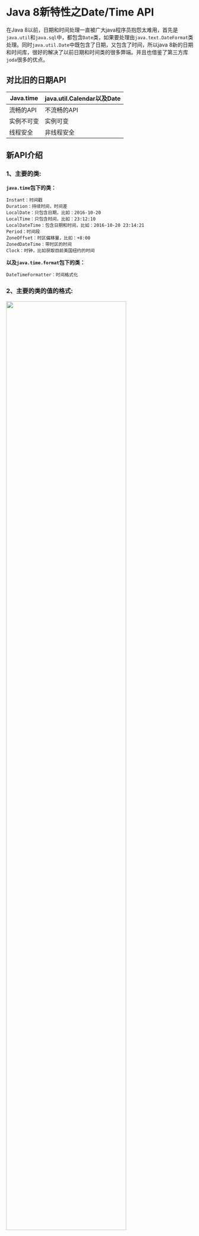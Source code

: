 # Java 8新特性之Date/Time API

在Java 8以前，日期和时间处理一直被广大java程序员抱怨太难用，首先是`java.util`和`java.sql`中，都包含`Date`类，如果要处理由`java.text.DateFormat`类处理。同时`java.util.Date`中既包含了日期，又包含了时间，所以java 8新的日期和时间库，很好的解决了以前日期和时间类的很多弊端。并且也借鉴了第三方库`joda`很多的优点。

## 对比旧的日期API

Java.time | java.util.Calendar以及Date
---- | ---
流畅的API	 | 不流畅的API
实例不可变 |  实例可变
线程安全 |  非线程安全

## 新API介绍

### 1、主要的类:
**`java.time`包下的类：**

```
Instant：时间戳  
Duration：持续时间，时间差  
LocalDate：只包含日期，比如：2016-10-20  
LocalTime：只包含时间，比如：23:12:10  
LocalDateTime：包含日期和时间，比如：2016-10-20 23:14:21  
Period：时间段  
ZoneOffset：时区偏移量，比如：+8:00  
ZonedDateTime：带时区的时间  
Clock：时钟，比如获取目前美国纽约的时间
```

**以及`java.time.format`包下的类：**

```
DateTimeFormatter：时间格式化
```

### 2、主要的类的值的格式:

<img src="https://github.com/maoyunfei/Java-Notebook/blob/master/Java%20Basic/images/date_time_api.jpg?raw=true"  width = 80% height = 80% align=center />

### 3、通过例子来看如何使用java8新的日期时间库

#### (1) 获取今天的日期

```java
LocalDate todayDate = LocalDate.now();
System.out.println("今天的日期："+todayDate);
//结果
今天的日期：2016-10-20
```
#### (2) 指定日期，进行相应操作

```java
//取2016年10月的第1天
LocalDate firstDay = oneday.with(TemporalAdjusters.firstDayOfMonth());
System.out.println(firstDay);
        
//取2016年10月的第1天，另外一种写法
LocalDate firstDay2 = oneday.withDayOfMonth(1);
System.out.println(firstDay2);
        
//取2016年10月的最后1天，不用考虑大月，小月，平年，闰年
LocalDate lastDay = oneday.with(TemporalAdjusters.lastDayOfMonth());
System.out.println(lastDay);
        
//当前日期＋1天
LocalDate tomorrow = oneday.plusDays(1);
System.out.println(tomorrow);

//判断是否为闰年
boolean isLeapYear = tomorrow.isLeapYear();
System.out.println(isLeapYear);

//运行结果
2016-10-20
2016-10-01
2016-10-01
2016-10-31
2016-10-21
true
```

#### (3) 生日检查或者账单日检查

```java
开发过程中，经常需要为过生日的用户送上一些祝福，例如，用户的生日为1990-10-12，如果今天是2016-10-12，那么今天就是用户

的生日（按公历／身份证日期来算），那么通过java8新的日期库，我们该如何来进行判断？

在java 8中，可以使用MonthDay，该类不包含年份信息，当然还有一个类是YearMonth

LocalDate birthday = LocalDate.of(1990, 10, 12);
MonthDay birthdayMd = MonthDay.of(birthday.getMonth(), birthday.getDayOfMonth());
MonthDay today = MonthDay.from(LocalDate.of(2016, 10, 12)); 
System.out.println(today.equals(birthdayMd));
//结果
true
```

#### (4) 获取当前的时间

```java
时间主要是使用LocalTime，该类不包含日期，只有时间信息

//获取当前的时间
LocalTime nowTime = LocalTime.now(); //结果14:29:40.558
        
//如果不想显示毫秒
LocalTime nowTime2 = LocalTime.now().withNano(0); //14:43:14
        
//指定时间
LocalTime time = LocalTime.of(14, 10, 21); //14:10:21
LocalTime time2 = LocalTime.parse("12:00:01"); // 12:00:01
        
//当前时间增加2小时
LocalTime nowTimePlus2Hour = nowTime.plusHours(2); //16:47:23.144
//或者
LocalTime nowTimePlus2Hour2 = nowTime.plus(2, ChronoUnit.HOURS);
```

#### (5) 日期前后比较

```java
比较2个日期哪个在前，哪个在后，java8 LocalDate提供了2个方法，isAfter(),isBefore

LocalDate today = LocalDate.now();
LocalDate specifyDate = LocalDate.of(2015, 10, 20);
System.out.println(today.isAfter(specifyDate)); //true
```

#### (6) 处理不同时区的时间

```java
java8中，将日期、时间，时区都很好的进行了分离。

//查看当前的时区
ZoneId defaultZone = ZoneId.systemDefault();
System.out.println(defaultZone); //Asia/Shanghai
        
//查看美国纽约当前的时间
ZoneId america = ZoneId.of("America/New_York");
LocalDateTime shanghaiTime = LocalDateTime.now();
LocalDateTime americaDateTime = LocalDateTime.now(america);
System.out.println(shanghaiTime); //2016-11-06T15:20:27.996
System.out.println(americaDateTime); //2016-11-06T02:20:27.996 ，可以看到美国与北京时间差了13小时
    
//带有时区的时间
ZonedDateTime americaZoneDateTime = ZonedDateTime.now(america);
System.out.println(americaZoneDateTime); //2016-11-06T02:23:44.863-05:00[America/New_York]
```

#### (7) 比较两个日期之前时间差

```java
在项目中，经常需要比较两个日期之间相差几天，或者相隔几个月，我们可以使用java8的Period来进行处理。

LocalDate today = LocalDate.now();
LocalDate specifyDate = LocalDate.of(2015, 10, 2);
Period period = Period.between(specifyDate, today);

System.out.println(period.getDays());  //4
System.out.println(period.getMonths()); //1
System.out.println(specifyDate.until(today, ChronoUnit.DAYS)); //401
//输出结果
4
1
401
我们可以看到，我们使用Period类比较天数，比较奇怪，他返回的值，并不是2个日期之间总共的天数差，而是一个相对天数差，比如，5月1日，

和10月2日，他比较的是仅仅2个天之间的差，那1号和2号，相差1天，而实际上，因为中间相差了好几个月，所以真正的天数差肯定不是1天，所

以我们可以使用until，并指明精度单位是days，就可以计算真正的天数差了。
```

#### (8) 日期时间格式解析、格式化

```java
在java8之前，我们进行时间格式化主要是使用SimpleDateFormat，而在java8中，主要是使用DateTimeFormatter，java8中，预定义了

一些标准的时间格式，我们可以直接将时间转换为标准的时间格式：

String specifyDate = "20151011";
DateTimeFormatter formatter = DateTimeFormatter.BASIC_ISO_DATE;
LocalDate formatted = LocalDate.parse(specifyDate,formatter); 
System.out.println(formatted); 
//输出
2015-10-11
当然，很多时间标准的时间格式可能也不满足我们的要求，我们需要转为自定义的时间格式

DateTimeFormatter formatter2 = DateTimeFormatter.ofPattern("YYYY MM dd");
System.out.println(formatter2.format(LocalDate.now()));
//结果
2015 10 11
```

#### (9) java8 时间类与Date类的相互转化

```java
在转换中，我们需要注意，因为java8之前Date是包含日期和时间的，而LocalDate只包含日期，LocalTime只包含时间，所以与Date在互转

中，势必会丢失日期或者时间，或者会使用起始时间。如果转LocalDateTime，那么就不存在信息误差。

//Date与Instant的相互转化
Instant instant  = Instant.now();
Date date = Date.from(instant);
Instant instant2 = date.toInstant();
        
//Date转为LocalDateTime
Date date2 = new Date();
LocalDateTime localDateTime2 = LocalDateTime.ofInstant(date2.toInstant(), ZoneId.systemDefault());
        
//LocalDateTime转Date
LocalDateTime localDateTime3 = LocalDateTime.now();
Instant instant3 = localDateTime3.atZone(ZoneId.systemDefault()).toInstant();
Date date3 = Date.from(instant);

//LocalDate转Date
//因为LocalDate不包含时间，所以转Date时，会默认转为当天的起始时间，00:00:00
LocalDate localDate4 = LocalDate.now();
Instant instant4 = localDate4.atStartOfDay().atZone(ZoneId.systemDefault()).toInstant();
Date date4 = Date.from(instant);
```
